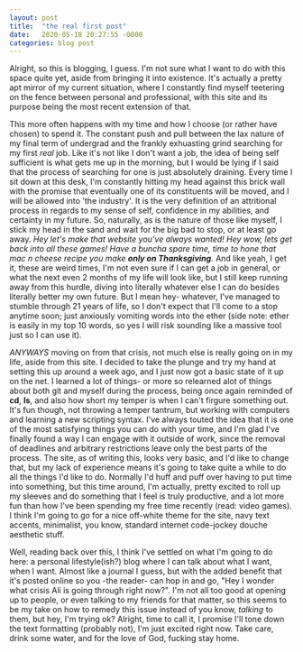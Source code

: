 ```yaml
---
layout: post
title:  "the real first post"
date:   2020-05-18 20:27:55 -0000
categories: blog post
---
```


Alright, so this is blogging, I guess. I'm not sure what I want to do with this space quite yet, aside from bringing it into existence. It's actually a pretty apt mirror of my current situation, where I constantly find myself teetering on the fence between personal and professional, with this site and its purpose being the most recent extension of that. 

This more often happens with my time and how I choose (or rather have chosen) to spend it. The constant push and pull between the lax nature of my final term of undergrad and the frankly exhuasting grind searching for my first *real* job. Like it's not like I don't want a job, the idea of being self sufficient is what gets me up in the morning, but I would be lying if I said that the process of searching for one is just absolutely draining. Every time I sit down at this desk, I'm constantly hitting my head against this brick wall with the promise that eventually one of its constituents will be moved, and I will be allowed into 'the industry'. It is the very definition of an attritional process in regards to my sense of self, confidence in my abilities, and certainty in my future. So, naturally, as is the nature of those like myself, I stick my head in the sand and wait for the big bad to stop, or at least go away. *Hey let's make that website you've always wanted! Hey wow, lets get back into all these games! Have a buncha spare time, time to hone that mac n cheese recipe you make **only on Thanksgiving**.* And like yeah, I get it, these are weird times, I'm not even sure if I can get a job in general, or what the next even 2 months of my life will look like, but I still keep running away from this hurdle, diving into literally whatever else I can do besides literally better my own future. But I mean hey- whatever, I've managed to stumble through 21 years of life, so I don't expect that I'll come to a stop anytime soon; just anxiously vomiting words into the ether (side note: ether is easily in my top 10 words, so yes I will risk sounding like a massive tool just so I can use it).

*ANYWAYS* moving on from that crisis, not much else is really going on in my life, aside from this site. I decided to take the plunge and try my hand at setting this up around a week ago, and I just now got a basic state of it up on the net. I learned a lot of things- or more so relearned alot of things about both git and myself during the process, being once again reminded of **cd**, **ls**, and also how short my temper is when I can't firgure something out. It's fun though, not throwing a temper tantrum, but working with computers and learning a new scripting syntax. I've always touted the idea that it is one of the most satisfying things you can do with your time, and I'm glad I've finally found a way I can engage with it outside of work, since the removal of deadlines and arbitrary restrictions leave only the best parts of the process. The site, as of writing this, looks very basic, and I'd like to change that, but my lack of experience means it's going to take quite a while to do all the things I'd like to do. Normally I'd huff and puff over having to put time into something, but this time around, I'm actually, pretty excited to roll up my sleeves and do something that I feel is truly productive, and a lot more fun than how I've been spending my free time recently (read: video games). I think I'm going to go for a nice off-white theme for the site, navy text accents, minimalist, you know, standard internet code-jockey douche aesthetic stuff.     


Well, reading back over this, I think I've settled on what I'm going to do here: a personal lifestyle(ish?) blog where I can talk about what I want, when I want. Almost like a journal I guess, but with the added benefit that it's posted online so you -the reader- can hop in and go, "Hey I wonder what crisis Ali is going through right now?". I'm not all too good at opening up to people, or even talking to my friends for that matter, so this seems to be my take on how to remedy this issue instead of you know, *talking* to them, but hey, I'm trying ok? Alright, time to call it, I promise I'll tone down the text formatting (probably not), I'm just excited right now. Take care, drink some water, and for the love of God, fucking stay home. 
